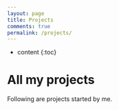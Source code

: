 ```yaml
---
layout: page
title: Projects
comments: true
permalink: /projects/
---
```


* content
{:toc}

# All my projects
Following are projects started by me. 



